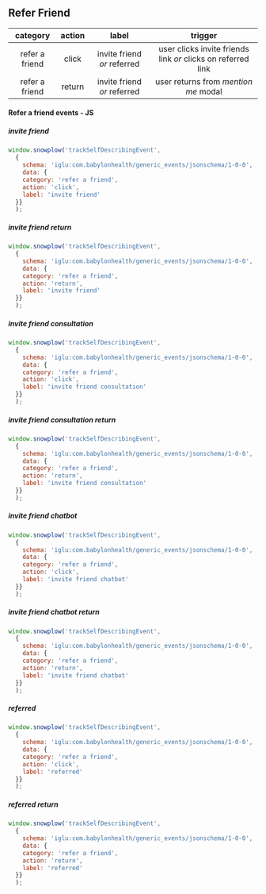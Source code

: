 ## Refer Friend

**category**|**action**|**label**|**trigger**
:-----:|:-----:|:-----:|:-----:
refer a friend|click|invite friend *or* referred|user clicks invite friends link *or* clicks on referred link
refer a friend|return|invite friend *or* referred|user returns from *mention me* modal


#### Refer a friend events - JS
##### invite friend
```JavaScript
window.snowplow('trackSelfDescribingEvent',
  {
    schema: 'iglu:com.babylonhealth/generic_events/jsonschema/1-0-0',
    data: {
    category: 'refer a friend',
    action: 'click',
    label: 'invite friend'
  }}
  );
```
##### invite friend return
```JavaScript
window.snowplow('trackSelfDescribingEvent',
  {
    schema: 'iglu:com.babylonhealth/generic_events/jsonschema/1-0-0',
    data: {
    category: 'refer a friend',
    action: 'return',
    label: 'invite friend'
  }}
  );
```
##### invite friend consultation
```JavaScript
window.snowplow('trackSelfDescribingEvent',
  {
    schema: 'iglu:com.babylonhealth/generic_events/jsonschema/1-0-0',
    data: {
    category: 'refer a friend',
    action: 'click',
    label: 'invite friend consultation'
  }}
  );
```
##### invite friend consultation return
```JavaScript
window.snowplow('trackSelfDescribingEvent',
  {
    schema: 'iglu:com.babylonhealth/generic_events/jsonschema/1-0-0',
    data: {
    category: 'refer a friend',
    action: 'return',
    label: 'invite friend consultation'
  }}
  );
```
##### invite friend chatbot
```JavaScript
window.snowplow('trackSelfDescribingEvent',
  {
    schema: 'iglu:com.babylonhealth/generic_events/jsonschema/1-0-0',
    data: {
    category: 'refer a friend',
    action: 'click',
    label: 'invite friend chatbot'
  }}
  );
```
##### invite friend chatbot return
```JavaScript
window.snowplow('trackSelfDescribingEvent',
  {
    schema: 'iglu:com.babylonhealth/generic_events/jsonschema/1-0-0',
    data: {
    category: 'refer a friend',
    action: 'return',
    label: 'invite friend chatbot'
  }}
  );
```
##### referred
```JavaScript
window.snowplow('trackSelfDescribingEvent',
  {
    schema: 'iglu:com.babylonhealth/generic_events/jsonschema/1-0-0',
    data: {
    category: 'refer a friend',
    action: 'click',
    label: 'referred'
  }}
  );
```
##### referred return
```JavaScript
window.snowplow('trackSelfDescribingEvent',
  {
    schema: 'iglu:com.babylonhealth/generic_events/jsonschema/1-0-0',
    data: {
    category: 'refer a friend',
    action: 'return',
    label: 'referred'
  }}
  );
```
